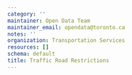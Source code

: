 ```yaml
---
category: ''
maintainer: Open Data Team
maintainer_email: opendata@toronto.ca
notes: ''
organization: Transportation Services
resources: []
schema: default
title: Traffic Road Restrictions
---
```

